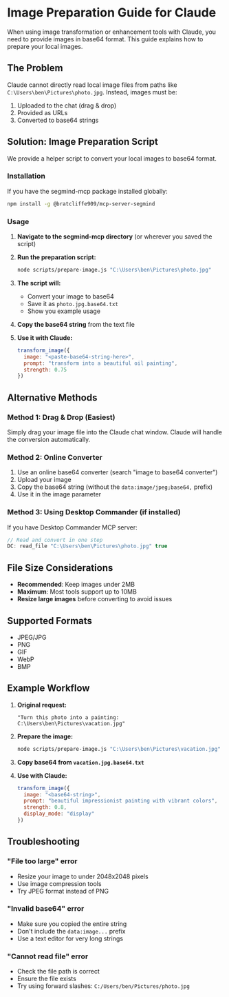 # Image Preparation Guide for Claude

When using image transformation or enhancement tools with Claude, you need to provide images in base64 format. This guide explains how to prepare your local images.

## The Problem

Claude cannot directly read local image files from paths like `C:\Users\ben\Pictures\photo.jpg`. Instead, images must be:
1. Uploaded to the chat (drag & drop)
2. Provided as URLs
3. Converted to base64 strings

## Solution: Image Preparation Script

We provide a helper script to convert your local images to base64 format.

### Installation

If you have the segmind-mcp package installed globally:
```bash
npm install -g @bratcliffe909/mcp-server-segmind
```

### Usage

1. **Navigate to the segmind-mcp directory** (or wherever you saved the script)
2. **Run the preparation script:**
   ```bash
   node scripts/prepare-image.js "C:\Users\ben\Pictures\photo.jpg"
   ```

3. **The script will:**
   - Convert your image to base64
   - Save it as `photo.jpg.base64.txt`
   - Show you example usage

4. **Copy the base64 string** from the text file

5. **Use it with Claude:**
   ```javascript
   transform_image({
     image: "<paste-base64-string-here>",
     prompt: "transform into a beautiful oil painting",
     strength: 0.75
   })
   ```

## Alternative Methods

### Method 1: Drag & Drop (Easiest)
Simply drag your image file into the Claude chat window. Claude will handle the conversion automatically.

### Method 2: Online Converter
1. Use an online base64 converter (search "image to base64 converter")
2. Upload your image
3. Copy the base64 string (without the `data:image/jpeg;base64,` prefix)
4. Use it in the image parameter

### Method 3: Using Desktop Commander (if installed)
If you have Desktop Commander MCP server:
```javascript
// Read and convert in one step
DC: read_file "C:\Users\ben\Pictures\photo.jpg" true
```

## File Size Considerations

- **Recommended**: Keep images under 2MB
- **Maximum**: Most tools support up to 10MB
- **Resize large images** before converting to avoid issues

## Supported Formats

- JPEG/JPG
- PNG
- GIF
- WebP
- BMP

## Example Workflow

1. **Original request:**
   ```
   "Turn this photo into a painting: C:\Users\ben\Pictures\vacation.jpg"
   ```

2. **Prepare the image:**
   ```bash
   node scripts/prepare-image.js "C:\Users\ben\Pictures\vacation.jpg"
   ```

3. **Copy base64 from `vacation.jpg.base64.txt`**

4. **Use with Claude:**
   ```javascript
   transform_image({
     image: "<base64-string>",
     prompt: "beautiful impressionist painting with vibrant colors",
     strength: 0.8,
     display_mode: "display"
   })
   ```

## Troubleshooting

### "File too large" error
- Resize your image to under 2048x2048 pixels
- Use image compression tools
- Try JPEG format instead of PNG

### "Invalid base64" error
- Make sure you copied the entire string
- Don't include the `data:image...` prefix
- Use a text editor for very long strings

### "Cannot read file" error
- Check the file path is correct
- Ensure the file exists
- Try using forward slashes: `C:/Users/ben/Pictures/photo.jpg`
